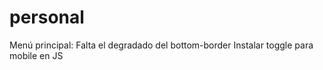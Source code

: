 # personal
Menú principal:
    Falta el degradado del bottom-border
    Instalar toggle para mobile en JS